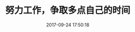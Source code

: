 ---
title:  努力工作，争取多点自己的时间
date:   2017-09-24 17:50:18
tags:
- javascript

excerpt: 最近很忙，忙到连自己学习的时间都没有了，sad
published: false
---